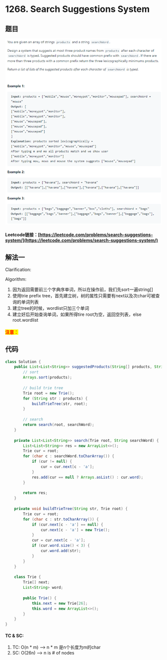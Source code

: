 # 1268. Search Suggestions System

## 题目

![](<../../.gitbook/assets/image (32).png>)

#### Leetcode链接：[https://leetcode.com/problems/search-suggestions-system/](https://leetcode.com/problems/search-suggestions-system/)

## 解法一

Clarification:&#x20;

Algorithm:&#x20;

1. 因为返回需要前三个字典序单词，所以在操作前，我们先sort一遍string\[]
2. 使用trie prefix tree，首先建立树，树的属性只需要有next以及次char可被查询的单词列表
3. 建立tree的时候，wordlist只加三个单词
4. 建立好后开始查询单词，如果所得tire root为空，返回空列表，else root.wordlist

#### <mark style="color:red;">注意：</mark>

## 代码

```java
class Solution {
    public List<List<String>> suggestedProducts(String[] products, String searchWord) {
        // sort
        Arrays.sort(products);
        
        // build trie tree
        Trie root = new Trie();
        for (String str : products) {
            buildTrieTree(str, root);
        }
        
        // search
        return search(root, searchWord);
    }
    
    private List<List<String>> search(Trie root, String searchWord) {
        List<List<String>> res = new ArrayList<>();
        Trie cur = root;
        for (char c : searchWord.toCharArray()) {
            if (cur != null) {
                cur = cur.next[c - 'a'];
            }
            res.add(cur == null ? Arrays.asList() : cur.word);
        }
        
        return res;
    }
    
    private void buildTrieTree(String str, Trie root) {
        Trie cur = root;
        for (char c : str.toCharArray()) {
            if (cur.next[c - 'a'] == null) {
                cur.next[c - 'a'] = new Trie();
            }
            cur = cur.next[c - 'a'];
            if (cur.word.size() < 3) {
                cur.word.add(str);
            }
        }
    }
    
    class Trie {
        Trie[] next;
        List<String> word;
        
        public Trie() {
            this.next = new Trie[26];
            this.word = new ArrayList<>();
        }
    }
}
```

#### TC & SC:&#x20;

1. TC: O(n \* m) --> n \* m 是n个长度为m的char
2. SC: O(26n) --> n is # of nodes
